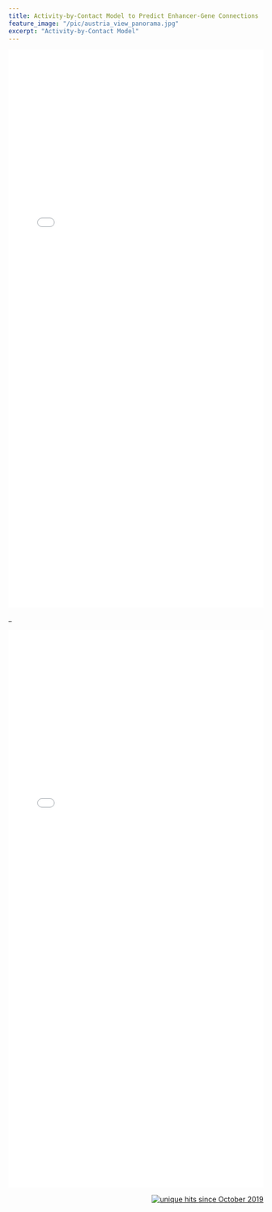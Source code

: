 ```yaml
---
title: Activity-by-Contact Model to Predict Enhancer-Gene Connections
feature_image: "/pic/austria_view_panorama.jpg"
excerpt: "Activity-by-Contact Model"
---
```


<object data="/pdf/gene_activation_overview.pdf" tyse="application/pdf" width="100%" height="1100">
<iframe src="/pdf/gene_activation_overview.pdf" width="100%" height="1100" style="border: none;">
This browser does not support PDFs. Please download the PDF to view it: <a href="/pdf/gene_activation_overview.pdf">Download PDF</a>
</iframe>
</object>

\_

<object data="/pdf/gene_activation_presentation.pdf" tyse="application/pdf" width="100%" height="1100">
<iframe src="/pdf/gene_activation_presentation.pdf" width="100%" height="1100" style="border: none;">
This browser does not support PDFs. Please download the PDF to view it: <a href="/pdf/gene_activation_presentation.pdf">Download PDF</a>
</iframe>
</object>

<p align="right">
<a href="http://www.hitwebcounter.com">
<img src="http://hitwebcounter.com/counter/counter.php?page=7151113&style=0006&nbdigits=5&type=ip&initCount=0" title="unique hits since October 2019" border="0" ></a>

